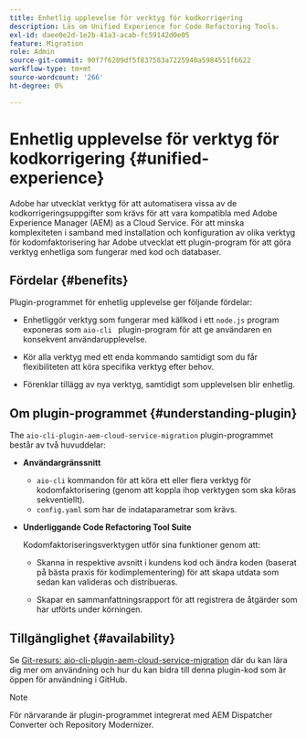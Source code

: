 ```yaml
---
title: Enhetlig upplevelse för verktyg för kodkorrigering
description: Läs om Unified Experience for Code Refactoring Tools.
exl-id: daee0e2d-1e2b-41a3-acab-fc59142d0e05
feature: Migration
role: Admin
source-git-commit: 90f7f6209df5f837583a7225940a5984551f6622
workflow-type: tm+mt
source-wordcount: '266'
ht-degree: 0%

---
```


# Enhetlig upplevelse för verktyg för kodkorrigering {#unified-experience}

Adobe har utvecklat verktyg för att automatisera vissa av de kodkorrigeringsuppgifter som krävs för att vara kompatibla med Adobe Experience Manager (AEM) as a Cloud Service. För att minska komplexiteten i samband med installation och konfiguration av olika verktyg för kodomfaktorisering har Adobe utvecklat ett plugin-program för att göra verktyg enhetliga som fungerar med kod och databaser.

## Fördelar {#benefits}

Plugin-programmet för enhetlig upplevelse ger följande fördelar:

* Enhetliggör verktyg som fungerar med källkod i ett `node.js` program exponeras som `aio-cli ` plugin-program för att ge användaren en konsekvent användarupplevelse.

* Kör alla verktyg med ett enda kommando samtidigt som du får flexibiliteten att köra specifika verktyg efter behov.

* Förenklar tillägg av nya verktyg, samtidigt som upplevelsen blir enhetlig.

## Om plugin-programmet {#understanding-plugin}

The `aio-cli-plugin-aem-cloud-service-migration` plugin-programmet består av två huvuddelar:

* **Användargränssnitt**

   * `aio-cli` kommandon för att köra ett eller flera verktyg för kodomfaktorisering (genom att koppla ihop verktygen som ska köras sekventiellt).
   * `config.yaml` som har de indataparametrar som krävs.

* **Underliggande Code Refactoring Tool Suite**

  Kodomfaktoriseringsverktygen utför sina funktioner genom att:

   * Skanna in respektive avsnitt i kundens kod och ändra koden (baserat på bästa praxis för kodimplementering) för att skapa utdata som sedan kan valideras och distribueras.

   * Skapar en sammanfattningsrapport för att registrera de åtgärder som har utförts under körningen.

## Tillgänglighet {#availability}

Se [Git-resurs: aio-cli-plugin-aem-cloud-service-migration](https://github.com/adobe/aio-cli-plugin-aem-cloud-service-migration) där du kan lära dig mer om användning och hur du kan bidra till denna plugin-kod som är öppen för användning i GitHub.

>[!NOTE]
>För närvarande är plugin-programmet integrerat med AEM Dispatcher Converter och Repository Modernizer.
